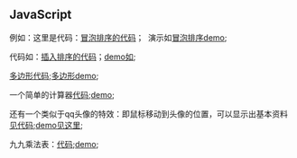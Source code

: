 JavaScript
---
 

例如：这里是代码：[冒泡排序的代码](https://github.com/babydada/JavaScript/blob/master/bubblesort.html)；  演示如[冒泡排序demo](http://htmlpreview.github.io/?https://github.com/babydada/JavaScript/blob/master/bubblesort.html);  

代码如：[插入排序的代码](https://github.com/babydada/JavaScript/blob/master/insertion%20sort.html)；[demo如](http://htmlpreview.github.io/?https://github.com/babydada/JavaScript/blob/master/insertion%20sort.html);  

[多边形代码](https://github.com/babydada/JavaScript/blob/master/graph%20by%20changjiang);[多边形demo](http://htmlpreview.github.io/?https://github.com/babydada/JavaScript/blob/master/graph%20by%20changjiang);   

一个简单的计算器[代码](https://github.com/babydada/JavaScript/blob/master/bom-0330-calc.html);[demo](http://htmlpreview.github.io/?https://github.com/babydada/JavaScript/blob/master/bom-0330-calc.html);   

还有一个类似于qq头像的特效：即鼠标移动到头像的位置，可以显示出基本资料[见代码](https://github.com/babydada/JavaScript/blob/master/delay%20times%20by%20yjw);[demo见这里](http://htmlpreview.github.io/?https://github.com/babydada/JavaScript/blob/master/delay%20times%20by%20yjw);     

九九乘法表：[代码](https://github.com/babydada/JavaScript/blob/master/multiplication%20table.html);[demo](http://htmlpreview.github.io/?https://github.com/babydada/JavaScript/blob/master/multiplication%20table.html);
